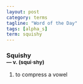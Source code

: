 ```yaml
---
layout: post
category: terms
tagline: "Word of the Day"
tags: [alpha_s]
term: squishy
---
```


<h3>Squishy<br/> <small>&mdash; v. (squi<span>&middot;</span>shy)</small></h3>
<p><ol>
<li>to compress a vowel</li>
</ol></p>
